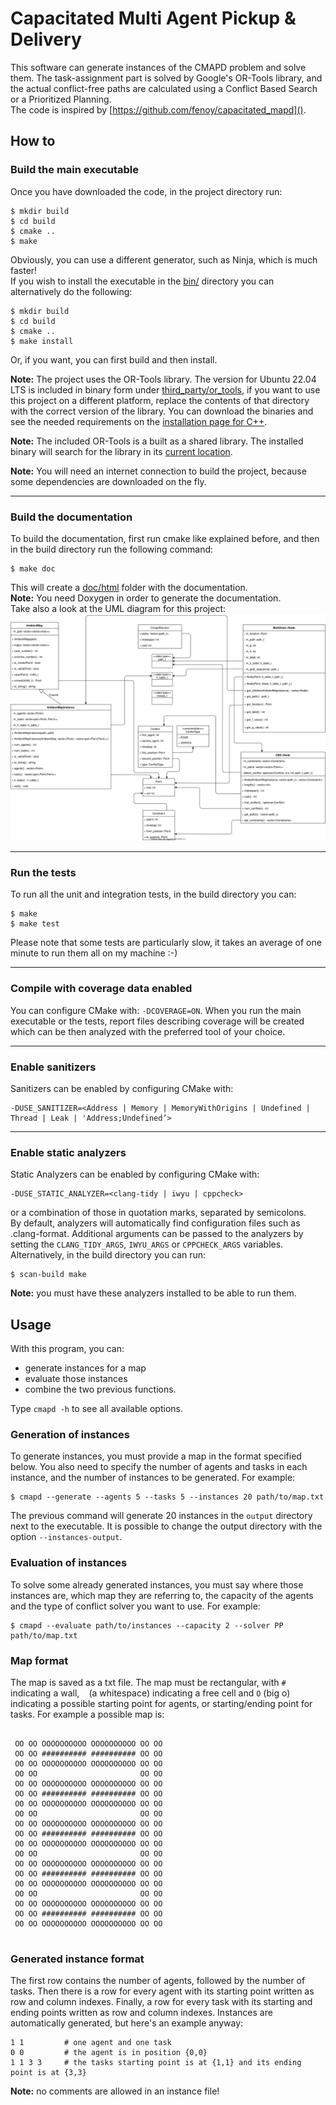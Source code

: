 # Capacitated Multi Agent Pickup & Delivery

This software can generate instances of the CMAPD problem and solve them.
The task-assignment part is solved by Google's OR-Tools library, and the actual conflict-free paths
are calculated using a Conflict Based Search or a Prioritized Planning.  
The code is inspired by [https://github.com/fenoy/capacitated_mapd]().

## How to

### Build the main executable

Once you have downloaded the code, in the project directory run:

```
$ mkdir build
$ cd build
$ cmake ..
$ make
```

Obviously, you can use a different generator, such as Ninja, which is much faster!  
If you wish to install the executable in the [bin/]() directory you can alternatively do the following:

```
$ mkdir build
$ cd build
$ cmake ..
$ make install
```

Or, if you want, you can first build and then install.

**Note:** The project uses the OR-Tools library. The version for Ubuntu 22.04 LTS is included
in binary form under [third_party/or_tools](third_party/or_tools), if you want to use this project on a different
platform, replace the contents of that directory with the correct version of the library.
You can download the binaries and see the needed requirements on the
[installation page for C++](https://developers.google.com/optimization/install/cpp).

**Note:** The included OR-Tools is a built as a shared library. The installed binary will search for the library in
its [current location](third_party/or_tools/lib).

**Note:** You will need an internet connection to build the project, because some dependencies are downloaded
on the fly.

---

### Build the documentation

To build the documentation, first run cmake like explained before, and then in the build directory
run the following command:

```
$ make doc
```

This will create a [doc/html]() folder with the documentation.  
**Note:** You need Doxygen in order to generate the documentation.  
Take also a look at the UML diagram for this project:  
![UML SCHEMA](doc/cmapd_uml.drawio.svg)

---

### Run the tests

To run all the unit and integration tests, in the build directory you can:

```
$ make
$ make test
```

Please note that some tests are particularly slow, it takes an average of one minute to run them all on my machine :-)

---

### Compile with coverage data enabled

You can configure CMake with: `-DCOVERAGE=ON`. When you run the main executable or the tests,
report files describing coverage will be created which can be then analyzed with the preferred
tool of your choice.

---

### Enable sanitizers

Sanitizers can be enabled by configuring CMake with:

```
-DUSE_SANITIZER=<Address | Memory | MemoryWithOrigins | Undefined | Thread | Leak | 'Address;Undefined’>
```

---

### Enable static analyzers

Static Analyzers can be enabled by configuring CMake with:

```
-DUSE_STATIC_ANALYZER=<clang-tidy | iwyu | cppcheck>
```

or a combination of those in quotation marks, separated by semicolons.  
By default, analyzers will automatically find configuration files such as .clang-format.
Additional arguments can be passed to the analyzers by setting the `CLANG_TIDY_ARGS`, `IWYU_ARGS`
or `CPPCHECK_ARGS` variables.  
Alternatively, in the build directory you can run:

```
$ scan-build make
```

**Note:** you must have these analyzers installed to be able to run them.

## Usage

With this program, you can:

- generate instances for a map
- evaluate those instances
- combine the two previous functions.

Type `cmapd -h` to see all available options.

### Generation of instances

To generate instances, you must provide a map in the format specified below. You also need to specify
the number of agents and tasks in each instance, and the number of instances to be generated. For example:

```
$ cmapd --generate --agents 5 --tasks 5 --instances 20 path/to/map.txt
```

The previous command will generate 20 instances in the `output` directory next to the executable. It is
possible to change the output directory with the option `--instances-output`.

### Evaluation of instances

To solve some already generated instances, you must say where those instances are, which map they are
referring to, the capacity of the agents and the type of conflict solver you want to use. For example:

```
$ cmapd --evaluate path/to/instances --capacity 2 --solver PP path/to/map.txt
```

### Map format

The map is saved as a txt file. The map must be rectangular, with `#` indicating a wall, ` ` (a whitespace)
indicating a free cell and `O` (big o) indicating a possible starting point for agents, or starting/ending
point for tasks. For example a possible map is:

```
                                   
 OO OO OOOOOOOOOO OOOOOOOOOO OO OO 
 OO OO ########## ########## OO OO 
 OO OO OOOOOOOOOO OOOOOOOOOO OO OO 
 OO OO                       OO OO 
 OO OO OOOOOOOOOO OOOOOOOOOO OO OO 
 OO OO ########## ########## OO OO 
 OO OO OOOOOOOOOO OOOOOOOOOO OO OO 
 OO OO                       OO OO 
 OO OO OOOOOOOOOO OOOOOOOOOO OO OO 
 OO OO ########## ########## OO OO 
 OO OO OOOOOOOOOO OOOOOOOOOO OO OO 
 OO OO                       OO OO 
 OO OO OOOOOOOOOO OOOOOOOOOO OO OO 
 OO OO ########## ########## OO OO 
 OO OO OOOOOOOOOO OOOOOOOOOO OO OO 
 OO OO                       OO OO 
 OO OO OOOOOOOOOO OOOOOOOOOO OO OO 
 OO OO ########## ########## OO OO 
 OO OO OOOOOOOOOO OOOOOOOOOO OO OO 
                                   
```

### Generated instance format

The first row contains the number of agents, followed by the number of tasks.
Then there is a row for every agent with its starting point written as row and column indexes.
Finally, a row for every task with its starting and ending points written as row and column indexes.
Instances are automatically generated, but here's an example anyway:

```
1 1         # one agent and one task
0 0         # the agent is in position {0,0}
1 1 3 3     # the tasks starting point is at {1,1} and its ending point is at {3,3}
```

**Note:** no comments are allowed in an instance file!
